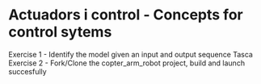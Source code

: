 # Actuadors i control - Concepts for control sytems
Exercise 1 - Identify the model given an input and output sequence Tasca
Exercise 2 - Fork/Clone the copter_arm_robot project, build and launch succesfully
